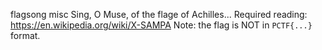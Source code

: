 flagsong
misc
Sing, O Muse, of the flage of Achilles... Required reading: https://en.wikipedia.org/wiki/X-SAMPA Note: the flag is NOT in `PCTF{...}` format.
